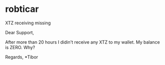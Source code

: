# robticar
XTZ receiving missing


Dear Support,

After more than 20 hours I didin't receive any XTZ to my wallet. My balance is ZERO. Why?

Regards,
*Tibor
